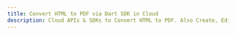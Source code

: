 ---title: Convert HTML to PDF via Dart SDK in Clouddescription: Cloud APIs & SDKs to Convert HTML to PDF. Also Create, Edit & Render Microsoft Word & OpenOffice documents in the Cloud.---